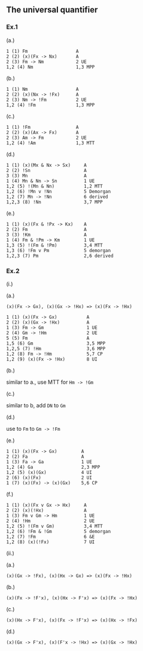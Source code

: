 ## The universal quantifier

### Ex.1

(a.)

```
1 (1) Fm                  A
2 (2) (x)(Fx -> Nx)       A
2 (3) Fm -> Nm            2 UE
1,2 (4) Nm                1,3 MPP
```

(b.)

```
1 (1) Nm                  A
2 (2) (x)(Nx -> !Fx)      A
2 (3) Nm -> !Fm           2 UE
1,2 (4) !Fm               1,3 MPP
```

(c.)

```
1 (1) !Fm                 A
2 (2) (x)(Ax -> Fx)       A
2 (3) Am -> Fm            2 UE
1,2 (4) !Am               1,3 MTT
```

(d.)

```
1 (1) (x)(Mx & Nx -> Sx)     A
2 (2) !Sn                    A
3 (3) Mn                     A
1 (4) Mn & Nn -> Sn          1 UE
1,2 (5) !(Mn & Nn)           1,2 MTT
1,2 (6) !Mn v !Nn            5 Demorgan
1,2 (7) Mn -> !Nn            6 derived
1,2,3 (8) !Nn                3,7 MPP
```

(e.)

```
1 (1) (x)(Fx & !Px -> Kx)    A
2 (2) Fm                     A
3 (3) !Km                    A
1 (4) Fm & !Pm -> Km         1 UE
1,3 (5) !(Fm & !Pm)          3,4 MTT
1,3 (6) !Fm v Pm             5 demorgan
1,2,3 (7) Pm                 2,6 derived
```

### Ex.2

(i.)

(a.)

`(x)(Fx -> Gx), (x)(Gx -> !Hx) => (x)(Fx -> !Hx)`

```
1 (1) (x)(Fx -> Gx)           A
2 (2) (x)(Gx -> !Hx)          A
1 (3) Fm -> Gm                1 UE
2 (4) Gm -> !Hm               2 UE
5 (5) Fm                      A
1,5 (6) Gm                    3,5 MPP
1,2,5 (7) !Hm                 3,6 MPP
1,2 (8) Fm -> !Hm             5,7 CP
1,2 (9) (x)(Fx -> !Hx)        8 UI
```

(b.)

similar to a., use MTT for `Hm -> !Gm`

(c.)

similar to b, add `DN` to `Gm`

(d.)

use to `Fm` to `Gm -> !Fm`

(e.)

```
1 (1) (x)(Fx -> Gx)         A
2 (2) Fa                    A
1 (3) Fa -> Ga              1 UE
1,2 (4) Ga                  2,3 MPP
1,2 (5) (x)(Gx)             4 UI
2 (6) (x)(Fx)               2 UI
1 (7) (x)(Fx) -> (x)(Gx)    5,6 CP
```

(f.)

```
1 (1) (x)(Fx v Gx -> Hx)     A
2 (2) (x)(!Hx)               A
1 (3) Fm v Gm -> Hm          1 UE
2 (4) !Hm                    2 UE
1,2 (5) !(Fm v Gm)           3,4 MTT
1,2 (6) !Fm & !Gm            5 demorgan
1,2 (7) !Fm                  6 &E
1,2 (8) (x)(!Fx)             7 UI
```

(ii.)

(a.)

```
(x)(Gx -> !Fx), (x)(Hx -> Gx) => (x)(Fx -> !Hx)
```

(b.)

```
(x)(Fx -> !F'x), (x)(Hx -> F'x) => (x)(Fx -> !Hx)
```

(c.)

```
(x)(Hx -> F'x), (x)(Fx -> !F'x) => (x)(Hx -> !Fx)
```

(d.)

```
(x)(Gx -> F'x), (x)(F'x -> !Hx) => (x)(Gx -> !Hx)
```
